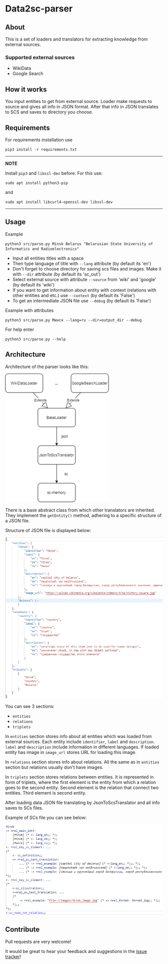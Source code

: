Data2sc-parser
============

About
------------

This is a set of loaders and translators for extracting knowledge from external sources.

### Supported external sources

* WikiData
* Google Search

How it works
------------

You input entities to get from external source. Loader make requests to source and gives all info in JSON format. After that info in JSON translates to SCS and saves to directory you choose.

Requirements
------------

For requirements installation use

    pip3 install -r requirements.txt

---
**NOTE**

Install `pip3` and `libssl-dev` before. For this use:

    sudo apt install python3-pip

and

    sudo apt install libcurl4-openssl-dev libssl-dev

---

Usage
------------

Example

    python3 src/parse.py Minsk Belarus "Belarusian State University of Informatics and Radioelectronics"

* Input all entities titles with a space
* Then type language of title with `--lang` attribute (by default its 'en')
* Don't forget to choose directory for saving scs files and images. Make it with `--dir` attribute (by default its 'sc_out')
* Select external source with attribute `--source` from 'wiki' and 'google' (by default its 'wiki')
* If you want to get information about entity with context (relations with other entities and etc.) use `--context` (by default its 'False')
* To get an intermediate JSON file use `--debug` (by default its 'False')

Example with attributes

    python3 src/parse.py Минск --lang=ru --dir=output_dir --debug

For help enter

    python3 src/parse.py --help

Architecture
------------

Architecture of the parser looks like this:

![Architecture](./img/architecture.png)

There is a base abstract class from which other translators are inherited. They implement the `getEntity()` method, adhering to a specific structure of a JSON file.

Structure of JSON file is displayed below:

![JSON file structure](./img/json_structure.png)

You can see 3 sections:

* `entities`
* `relations`
* `triplets`

In `entities` section stores info about all entities which was loaded from external sources. Each entity include `identifier`, `label` and `description`. `label` and `description` include information in different languages. If loaded entity has image in `image_url` stores URL for loading this image.

In `relations` section stores info about relations. All the same as in `entities` section but relations usually don't have images.

In `triplets` section stores relations between entities. It is represented in form of triplets, where the first element is the entity from which a relation goes to the second entity. Second element is the relation that connect two entities. Third element is second entity.

After loading data JSON file translating by JsonToScsTranslator and all info saves to SCs files.

Example of SCs file you can see below:

![SCs file example](./img/scs_example.png)

Contribute
------------

Pull requests are very welcome!

It would be great to hear your feedback and suggestions in the [issue tracker](https://github.com/ostis-apps/data2sc-parser/issues)!
